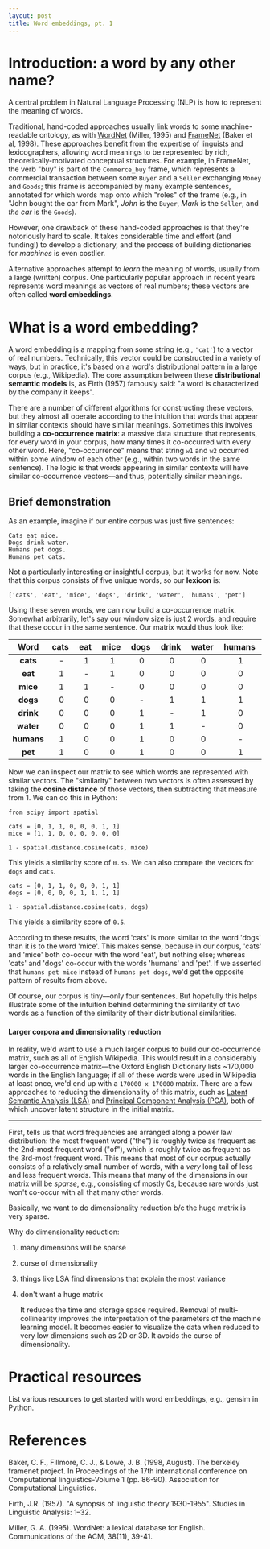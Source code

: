 ```yaml
---
layout: post
title: Word embeddings, pt. 1
---
```

# Introduction: a word by any other name?

A central problem in Natural Language Processing (NLP) is how to represent the meaning of words. 

Traditional, hand-coded approaches usually link words to some machine-readable ontology, as with [WordNet](https://wordnet.princeton.edu) (Miller, 1995) and [FrameNet](https://framenet.icsi.berkeley.edu/fndrupal/) (Baker et al, 1998). These approaches benefit from the expertise of linguists and lexicographers, allowing word meanings to be represented by rich, theoretically-motivated conceptual structures. For example, in FrameNet, the verb "buy" is part of the `Commerce_buy` frame, which represents a commercial transaction between some `Buyer` and a `Seller` exchanging `Money` and `Goods`; this frame is accompanied by many example sentences, annotated for which words map onto which "roles" of the frame (e.g., in "John bought the car from Mark", *John* is the `Buyer`, *Mark* is the `Seller`, and *the car* is the `Goods`).

However, one drawback of these hand-coded approaches is that they're notoriously hard to scale. It takes considerable time and effort (and funding!) to develop a dictionary, and the process of building dictionaries for *machines* is even costlier.

Alternative approaches attempt to *learn* the meaning of words, usually from a large (written) corpus. One particularly popular approach in recent years represents word meanings as vectors of real numbers; these vectors are often called **word embeddings**. 


# What is a word embedding?

A word embedding is a mapping from some string (e.g., `'cat'`) to a vector of real numbers. Technically, this vector could be constructed in a variety of ways, but in practice, it's based on a word's distributional pattern in a large corpus (e.g., Wikipedia). The core assumption between these **distributional semantic models** is, as Firth (1957) famously said: "a word is characterized by the company it keeps".

There are a number of different algorithms for constructing these vectors, but they almost all operate according to the intuition that words that appear in similar contexts should have similar meanings. Sometimes this involves building a **co-occurrence matrix**: a massive data structure that represents, for every word in your corpus, how many times it co-occurred with every other word. Here, "co-occurrence" means that string `w1` and `w2` occurred within some window of each other (e.g., within two words in the same sentence). The logic is that words appearing in similar contexts will have similar co-occurrence vectors––and thus, potentially similar meanings.

## Brief demonstration 

As an example, imagine if our entire corpus was just five sentences:

```
Cats eat mice.
Dogs drink water.
Humans pet dogs.
Humans pet cats.
```

Not a particularly interesting or insightful corpus, but it works for now. Note that this corpus consists of five unique words, so our **lexicon** is:

```
['cats', 'eat', 'mice', 'dogs', 'drink', 'water', 'humans', 'pet']
```

Using these seven words, we can now build a co-occurrence matrix. Somewhat arbitrarily, let's say our window size is just 2 words, and require that these occur in the same sentence. Our matrix would thus look like:

| Word |  cats&nbsp; |  eat&nbsp;  | mice&nbsp;|  dogs&nbsp; | drink&nbsp; | water&nbsp; | humans&nbsp; | pet&nbsp; |
|:----------:| :----------: |:----------:|:----------:|:----------:|:----------:|:----------:|:----------:|:----------:|
| **cats** | - | 1 | 1 | 0 | 0 | 0 | 1 | 1 |
| **eat** | 1 | - | 1 | 0 | 0 | 0 | 0 | 0 |
| **mice** | 1 | 1 | - | 0 | 0 | 0 | 0 | 0 |
| **dogs** | 0 | 0 | 0 | - | 1 | 1 | 1 | 1 |
| **drink** | 0 | 0 | 0 | 1 | - | 1 | 0 | 0 |
| **water** | 0 | 0 | 0 | 1 | 1 | - | 0 | 0 |
| **humans** | 1 | 0 | 0 | 1 | 0 | 0 | - | 1 |
| **pet** | 1 | 0 | 0 | 1 | 0 | 0 | 1 | - |




Now we can inspect our matrix to see which words are represented with similar vectors. The "similarity" between two vectors is often assessed by taking the **cosine distance** of those vectors, then subtracting that measure from 1. We can do this in Python:

```
from scipy import spatial

cats = [0, 1, 1, 0, 0, 0, 1, 1]
mice = [1, 1, 0, 0, 0, 0, 0, 0]

1 - spatial.distance.cosine(cats, mice)
```  

This yields a similarity score of `0.35`. We can also compare the vectors for `dogs` and `cats`.

```
cats = [0, 1, 1, 0, 0, 0, 1, 1]
dogs = [0, 0, 0, 0, 1, 1, 1, 1]

1 - spatial.distance.cosine(cats, dogs)
```  

This yields a similarity score of `0.5`. 

According to these results, the word 'cats' is more similar to the word 'dogs' than it is to the word 'mice'. This makes sense, because in our corpus, 'cats' and 'mice' both co-occur with the word 'eat', but nothing else; whereas 'cats' and 'dogs' co-occur with the words 'humans' and 'pet'. If we asserted that `humans pet mice` instead of `humans pet dogs`, we'd get the opposite pattern of results from above. 

Of course, our corpus is tiny––only four sentences. But hopefully this helps illustrate some of the intuition behind determining the similarity of two words as a function of the similarity of their distributional similarities.

#### Larger corpora and dimensionality reduction

In reality, we'd want to use a much larger corpus to build our co-occurrence matrix, such as all of English Wikipedia. This would result in a considerably larger co-occurrence matrix––the Oxford English Dictionary lists ~170,000 words in the English language; if all of these words were used in Wikipedia at least once, we'd end up with a `170000 x 170000` matrix. There are a few approaches to reducing the dimensionality of this matrix, such as [Latent Semantic Analysis (LSA)](https://en.wikipedia.org/wiki/Latent_semantic_analysis) and [Principal Component Analysis (PCA)](https://en.wikipedia.org/wiki/Principal_component_analysis), both of which uncover latent structure in the initial matrix.



------ 


First,  tells us that word frequencies are arranged along a power law distribution: the most frequent word ("the") is roughly twice as frequent as the 2nd-most frequent word ("of"), which is roughly twice as frequent as the 3rd-most frequent word. This means that most of our corpus actually consists of a relatively small number of words, with a *very* long tail of less and less frequent words. This means that many of the dimensions in our matrix will be *sparse*, e.g., consisting of mostly 0s, because rare words just won't co-occur with all that many other words.



Basically, we want to do dimensionality reduction b/c the huge matrix is very sparse. 


Why do dimensionality reduction:
1) many dimensions will be sparse  
2) curse of dimensionality   
3) things like LSA find dimensions that explain the most variance
4) don't want a huge matrix


    It reduces the time and storage space required.
    Removal of multi-collinearity improves the interpretation of the parameters of the machine learning model.
    It becomes easier to visualize the data when reduced to very low dimensions such as 2D or 3D.
    It avoids the curse of dimensionality.



# Practical resources


List various resources to get started with word embeddings, e.g., gensim in Python.

# References

Baker, C. F., Fillmore, C. J., & Lowe, J. B. (1998, August). The berkeley framenet project. In Proceedings of the 17th international conference on Computational linguistics-Volume 1 (pp. 86-90). Association for Computational Linguistics.

Firth, J.R. (1957). "A synopsis of linguistic theory 1930-1955". Studies in Linguistic Analysis: 1–32.

Miller, G. A. (1995). WordNet: a lexical database for English. Communications of the ACM, 38(11), 39-41.
